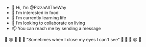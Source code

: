 - 👋 Hi, I’m @PizzaAllTheWay
- 👀 I’m interested in food
- 🌱 I’m currently learning life
- 💞️ I’m looking to collaborate on living
- 📫 You can reach me by sending a message 

:poop: :weary: :triumph: :shushing_face: :thinking: 
"Sometimes when I close my eyes I can't see"
:thinking: :shushing_face: :triumph: :weary: :poop:
